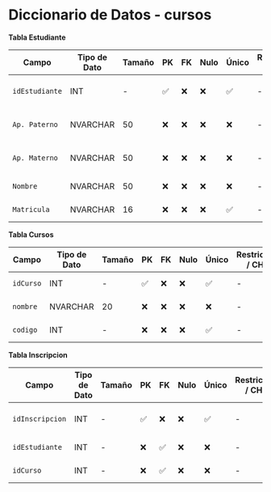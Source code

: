 # Diccionario de Datos - cursos


**Tabla Estudiante**

| Campo          | Tipo de Dato | Tamaño | PK  | FK  | Nulo | Único | Restricciones / CHECK | Referencia a | Descripción                     |
|----------------|--------------|--------|-----|-----|------|--------|----------------------|--------------|---------------------------------|
| `idEstudiante` | INT          | -      | ✅  | ❌  | ❌   | ✅     | -                    | -            | Identificador del estudiante    |
| `Ap. Paterno`  | NVARCHAR     | 50     | ❌  | ❌  | ❌   | ❌     | -                    | -            | Apellido paterno del estudiante  |
| `Ap. Materno`  | NVARCHAR     | 50     | ❌  | ❌  | ❌   | ❌     | -                    | -            | Apellido materno del estudiante  |
| `Nombre`       | NVARCHAR     | 50     | ❌  | ❌  | ❌   | ❌     | -                    | -            | Nombre del estudiante            |
| `Matricula`    | NVARCHAR     | 16     | ❌  | ❌  | ❌   | ✅     | -                    | -            | Número de matrícula              |

**Tabla Cursos**

| Campo      | Tipo de Dato | Tamaño | PK  | FK  | Nulo | Único | Restricciones / CHECK | Referencia a | Descripción               |
|------------|--------------|--------|-----|-----|------|--------|----------------------|--------------|---------------------------|
| `idCurso`  | INT          | -      | ✅  | ❌  | ❌   | ✅     | -                    | -            | Identificador del curso   |
| `nombre`   | NVARCHAR     | 20     | ❌  | ❌  | ❌   | ❌     | -                    | -            | Nombre del curso          |
| `codigo`   | INT          | -      | ❌  | ❌  | ❌   | ✅     | -                    | -            | Código del curso          |

**Tabla Inscripcion**

| Campo           | Tipo de Dato | Tamaño | PK  | FK  | Nulo | Único | Restricciones / CHECK | Referencia a           | Descripción                     |
|-----------------|--------------|--------|-----|-----|------|--------|----------------------|------------------------|---------------------------------|
| `idInscripcion` | INT          | -      | ✅  | ❌  | ❌   | ✅     | -                    | -                      | Identificador de la inscripción |
| `idEstudiante`  | INT          | -      | ❌  | ✅  | ❌   | ❌     | -                    | Estudiante(idEstudiante)| Estudiante inscrito            |
| `idCurso`       | INT          | -      | ❌  | ✅  | ❌   | ❌     | -                    | Cursos(idCurso)        | Curso al que se inscribe        |